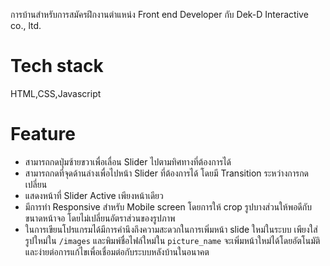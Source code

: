การบ้านสำหรับการสมัครฝึกงานตำแหน่ง Front end Developer กับ Dek-D Interactive co., ltd.
# Tech stack
HTML,CSS,Javascript

# Feature
- สามารถกดปุ่มซ้ายขวาเพื่อเลื่อน Slider ไปตามทิศทางที่ต้องการได้
- สามารถกดที่จุดด้านล่างเพื่อไปหน้า Slider ที่ต้องการได้ โดยมี Transition ระหว่างการกดเปลี่ยน
- แสดงหน้าที่ Slider Active เพียงหน้าเดียว
- มีการทำ Responsive สำหรับ Mobile screen โดยการให้ crop รูปบางส่วนให้พอดีกับขนาดหน้าจอ โดยไม่เปลี่ยนอัตราส่วนของรูปภาพ
- ในการเขียนโปรแกรมได้มีการคำนึงถึงความสะดวกในการเพิ่มหน้า slide ใหม่ในระบบ เพียงใส่รูปใหม่ใน `/images` และพิมพ์ชื่อไฟล์ใหม่ใน `picture_name` จะเพิ่มหน้าใหม่ได้โดยอัตโนมัติ และง่ายต่อการแก้ไขเพื่อเชื่อมต่อกับระบบหลังบ้านในอนาคต
